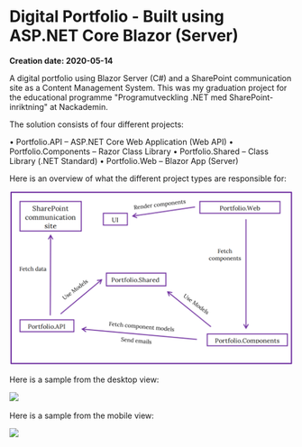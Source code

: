 # Digital Portfolio - Built using ASP.NET Core Blazor (Server)

**Creation date: 2020-05-14**

A digital portfolio using Blazor Server (C#) and a SharePoint communication site as a Content Management System. This was my graduation project for the educational programme "Programutveckling .NET med SharePoint-inriktning" at Nackademin.

The solution consists of four different projects:

• Portfolio.API – ASP.NET Core Web Application (Web API)
• Portfolio.Components – Razor Class Library
• Portfolio.Shared – Class Library (.NET Standard)
• Portfolio.Web – Blazor App (Server)

Here is an overview of what the different project types are responsible for:

![Screenshot](gifs/overview.PNG)

Here is a sample from the desktop view:

![](gifs/preview-desktop.gif)

Here is a sample from the mobile view:

![](gifs/preview-mobile.gif)
